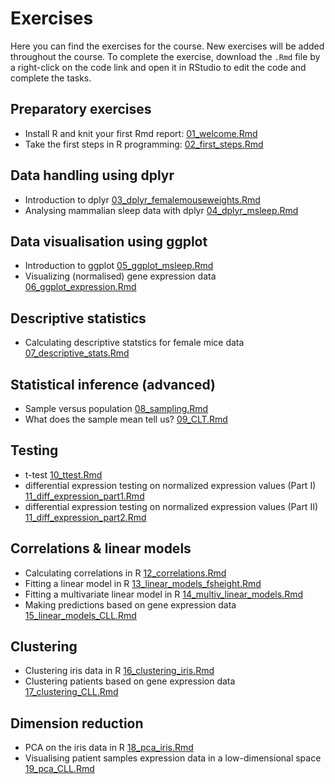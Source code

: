 # Exercises
Here you can find the exercises for the course. New exercises will be added throughout the course. To complete the exercise, download the `.Rmd` file by a right-click on the code link and open it in RStudio to edit the code and complete the tasks.


## Preparatory exercises

- Install R and knit your first Rmd report: 
[01_welcome.Rmd](preparations/01_welcome.Rmd)
- Take the first steps in R programming:  [02_first_steps.Rmd](preparations/02_first_steps.Rmd)


## Data handling using dplyr

- Introduction to dplyr [03_dplyr_femalemouseweights.Rmd](data_handling/03_dplyr_femalemouseweights.Rmd)
- Analysing mammalian sleep data with dplyr [04_dplyr_msleep.Rmd](data_handling/04_dplyr_msleep.Rmd)


## Data visualisation using ggplot

- Introduction to ggplot [05_ggplot_msleep.Rmd](data_visualization/05_ggplot_msleep.Rmd)
- Visualizing (normalised) gene expression data [06_ggplot_expression.Rmd](data_visualization/06_ggplot_expression.Rmd)

## Descriptive statistics

- Calculating descriptive statstics for female mice data [07_descriptive_stats.Rmd](descriptive_statistics/07_descriptive_stats.Rmd)

## Statistical inference (advanced)

- Sample versus population [08_sampling.Rmd](stat_inference/08_sampling.Rmd)
- What does the sample mean tell us? [09_CLT.Rmd](stat_inference/09_CLT.Rmd)

## Testing

- t-test [10_ttest.Rmd](testing/10_ttest.Rmd)
- differential expression testing on normalized expression values (Part I) [11_diff_expression_part1.Rmd](testing/11_diff_expression_part1.Rmd)
- differential expression testing on normalized expression values (Part II) [11_diff_expression_part2.Rmd](testing/11_diff_expression_part2.Rmd)


## Correlations & linear models

- Calculating correlations in R [12_correlations.Rmd](linear_models/12_correlations.Rmd)
- Fitting a linear model in R [13_linear_models_fsheight.Rmd](linear_models/13_linear_models_fsheight.Rmd)
- Fitting a multivariate linear model in R [14_multiv_linear_models.Rmd](linear_models/14_multiv_linear_models.Rmd)
- Making predictions based on gene expression data [15_linear_models_CLL.Rmd](linear_models/15_linear_models_CLL.Rmd)

## Clustering

- Clustering iris data in R [16_clustering_iris.Rmd](clustering/16_clustering_iris.Rmd)
- Clustering patients based on gene expression data [17_clustering_CLL.Rmd](clustering/17_clustering_CLL.Rmd)

## Dimension reduction

- PCA on the iris data in R [18_pca_iris.Rmd](dimension_reduction/18_pca_iris.Rmd)
- Visualising patient samples expression data in a low-dimensional space [19_pca_CLL.Rmd](dimension_reduction/19_pca_CLL.Rmd)
